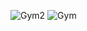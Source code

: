 ![Gym2](https://github.com/user-attachments/assets/46526804-6cf4-43e7-b301-8ddc9ad6d00a)
![Gym](https://github.com/user-attachments/assets/300d9972-d25e-4f63-83e4-ebb5517044cc)
